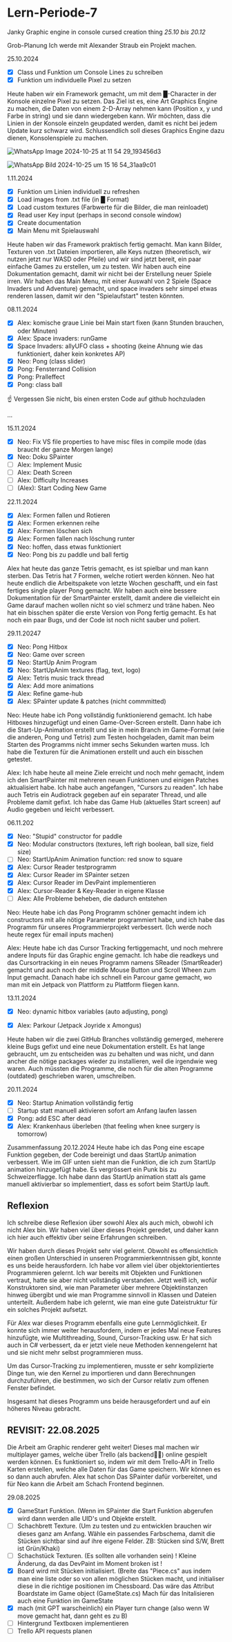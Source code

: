 # Lern-Periode-7
Janky Graphic engine in console cursed creation thing
*25.10 bis 20.12*

Grob-Planung
Ich werde mit Alexander Straub ein Projekt machen. 

25.10.2024
- [x] Class und Funktion um Console Lines zu schreiben 
- [x] Funktion um individuelle Pixel zu setzen

Heute haben wir ein Framework gemacht, um mit dem █-Character in der Konsole einzelne Pixel zu setzen. Das Ziel ist es, eine Art Graphics Engine zu machen, die Daten von einem 2-D-Array nehmen kann (Position x, y und Farbe in string) und sie dann wiedergeben kann. Wir möchten, dass die Linien in der Konsole einzeln geupdated werden, damit es nicht bei jedem Update kurz schwarz wird. Schlussendlich soll dieses Graphics Engine dazu dienen, Konsolenspiele zu machen.

![WhatsApp Image 2024-10-25 at 11 54 29_193456d3](https://github.com/user-attachments/assets/43b10365-5701-49b1-8741-d234af51c088)

![WhatsApp Bild 2024-10-25 um 15 16 54_31aa9c01](https://github.com/user-attachments/assets/37c5155d-e5b5-4095-9eb4-40d2001cfa32)




1.11.2024
- [x] Funktion um Linien individuell zu refreshen
- [X] Load images from .txt file (in █ Format)
- [X] Load custom textures (Farbwerte für die Bilder, die man reinloadet)
- [x] Read user Key input (perhaps in second console window)
- [x] Create documentation
- [x] Main Menu mit Spielauswahl

Heute haben wir das Framework praktisch fertig gemacht. Man kann Bilder, Texturen von .txt Dateien importieren, alle Keys nutzen (theoretisch, wir nutzen jetzt nur WASD oder Pfeile) und wir sind jetzt bereit, ein paar einfache Games zu erstellen, um zu testen. Wir haben auch eine Dokumentation gemacht, damit wir nicht bei der Erstellung neuer Spiele irren. Wir haben das Main Menu, mit einer Auswahl von 2 Spiele (Space Invaders und Adventure) gemacht, und space invaders sehr simpel etwas renderen lassen, damit wir den "Spielaufstart" testen könnten.

08.11.2024
- [X] Alex: komische graue Linie bei Main start fixen (kann Stunden brauchen, oder Minuten)
- [x] Alex: Space invaders: runGame
- [X] Space Invaders: allyUFO class + shooting (keine Ahnung wie das funktioniert, daher kein konkretes AP)
- [x] Neo: Pong (class slider)
- [x] Pong: Fensterrand Collision
- [x] Pong: Pralleffect
- [x] Pong: class ball

☝️ Vergessen Sie nicht, bis einen ersten Code auf github hochzuladen

...

15.11.2024
- [x] Neo: Fix VS file properties to have misc files in compile mode (das braucht der ganze Morgen lange)
- [x] Neo: Doku SPainter
- [ ] Alex: Implement Music
- [ ] Alex: Death Screen
- [ ] Alex: Difficulty Increases
- [ ] (Alex): Start Coding New Game

22.11.2024
- [x] Alex: Formen fallen und Rotieren
- [x] Alex: Formen erkennen reihe
- [x] Alex: Formen löschen sich
- [x] Alex: Formen fallen nach löschung runter
- [x] Neo: hoffen, dass etwas funktioniert
- [x] Neo: Pong bis zu paddle und ball fertig

Alex hat heute das ganze Tetris gemacht, es ist spielbar und man kann sterben. Das Tetris hat 7 Formen, welche rotiert werden können. 
Neo hat heute endlich die Arbeitspakete von letzte Wochen geschafft, und ein fast fertiges single player Pong gemacht. Wir haben auch eine bessere Dokumentation für der SmartPainter erstellt, damit andere die vielleicht ein Game darauf machen wollen nicht so viel schmerz und träne haben.
Neo hat ein bisschen später die erste Version von Pong fertig gemacht. Es hat noch ein paar Bugs, und der Code ist noch nicht sauber und poliert. 

29.11.20247
- [x] Neo: Pong Hitbox
- [x] Neo: Game over screen
- [x] Neo: StartUp Anim Program
- [x] Neo: StartUpAnim textures (flag, text, logo)
- [X] Alex: Tetris music track thread
- [x] Alex: Add more animations
- [x] Alex: Refine game-hub
- [x] Alex: SPainter update & patches (nicht commmitted)

Neo: Heute habe ich Pong vollständig funktionierend gemacht. Ich habe Hitboxes hinzugefügt und einen Game-Over-Screen erstellt. Dann habe ich die Start-Up-Animation erstellt und sie in mein Branch im Game-Format (wie die anderen, Pong und Tetris) zum Testen hochgeladen, damit man beim Starten des Programms nicht immer sechs Sekunden warten muss. Ich habe die Texturen für die Animationen erstellt und auch ein bisschen getestet.

Alex: Ich habe heute all meine Ziele erreicht und noch mehr gemacht, indem ich den SmartPainter mit mehreren neuen Funktionen und einigen Patches aktualisiert habe. Ich habe auch angefangen, "Cursors zu readen". Ich habe auch Tetris ein Audiotrack gegeben auf ein separater Thread, und alle Probleme damit gefixt. Ich habe das Game Hub (aktuelles Start screen) auf Audio gegeben und leicht verbessert.

06.11.202
- [x] Neo: "Stupid" constructor for paddle
- [x] Neo: Modular constructors (textures, left righ boolean, ball size, field size)
- [ ] Neo: StartUpAnim Animation function: red snow to square
- [X] Alex: Cursor Reader testprogramm
- [X] Alex: Cursor Reader im SPainter setzen
- [X] Alex: Cursor Reader im DevPaint implementieren
- [x] Alex: Cursor-Reader & Key-Reader in eigene Klasse
- [ ] Alex: Alle Probleme beheben, die dadurch entstehen

Neo: Heute habe ich das Pong Programm schöner gemacht indem ich constructors mit alle nötige Parameter programmiert habe, und ich habe das Programm für unseres Programmierprojekt verbessert. (Ich werde noch heute regex für email inputs machen)

Alex: Heute habe ich das Cursor Tracking fertiggemacht, und noch mehrere andere Inputs für das Graphic engine gemacht. Ich habe die readkeys und das Cursortracking in ein neues Programm namens SReader (SmartReader) gemacht und auch noch der middle Mouse Button und Scroll Wheen zum Input gemacht. Danach habe ich schnell ein Parcour game gemacht, wo man mit ein Jetpack von Plattform zu Plattform fliegen kann.

13.11.2024
- [x] Neo: dynamic hitbox variables (auto adjusting, pong)
- [x] Alex: Parkour (Jetpack Joyride x Amongus)


Heute haben wir die zwei GitHub Branches vollständig gemerged, meherere kleine Bugs gefixt und eine neue Dokumentation erstellt. Es hat lange gebraucht, um zu entscheiden was zu behalten und was nicht, und dann ancher die nötige packages wieder zu installieren, weil die irgendwie weg waren. Auch müssten die Programme, die noch für die alten Programme (outdated) geschrieben waren, umschreiben. 

20.11.2024
- [x] Neo: Startup Animation vollständig fertig
- [ ] Startup statt manuell aktivieren sofort am Anfang laufen lassen
- [x] Pong: add ESC after dead
- [x] Alex: Krankenhaus überleben (that feeling when knee surgery is tomorrow)

Zusammenfassung 20.12.2024
Heute habe ich das Pong eine escape Funktion gegeben, der Code bereinigt und daas StartUp animation verbessert. Wie im GIF unten sieht man die Funktion, die ich zum StartUp animation hinzugefügt habe. Es vergrössert ein Punk bis zu Schweizerflagge. Ich habe dann das StartUp animation statt als game manuell aktivierbar so implementiert, dass es sofort beim StartUp lauft.

## Reflexion
Ich schreibe diese Reflexion über sowohl Alex als auch mich, obwohl ich nicht Alex bin. Wir haben viel über dieses Projekt geredet, und daher kann ich hier auch effektiv über seine Erfahrungen schreiben.

Wir haben durch dieses Projekt sehr viel gelernt. Obwohl es offensichtlich einen großen Unterschied in unseren Programmierkenntnissen gibt, konnte es uns beide herausfordern. Ich habe vor allem viel über objektorientiertes Programmieren gelernt. Ich war bereits mit Objekten und Funktionen vertraut, hatte sie aber nicht vollständig verstanden. Jetzt weiß ich, wofür Konstruktoren sind, wie man Parameter über mehrere Objektinstanzen hinweg übergibt und wie man Programme sinnvoll in Klassen und Dateien unterteilt. Außerdem habe ich gelernt, wie man eine gute Dateistruktur für ein solches Projekt aufsetzt.

Für Alex war dieses Programm ebenfalls eine gute Lernmöglichkeit. Er konnte sich immer weiter herausfordern, indem er jedes Mal neue Features hinzufügte, wie Multithreading, Sound, Cursor-Tracking usw. Er hat sich auch in C# verbessert, da er jetzt viele neue Methoden kennengelernt hat und sie nicht mehr selbst programmieren muss.

Um das Cursor-Tracking zu implementieren, musste er sehr komplizierte Dinge tun, wie den Kernel zu importieren und dann Berechnungen durchzuführen, die bestimmen, wo sich der Cursor relativ zum offenen Fenster befindet.

Insgesamt hat dieses Programm uns beide herausgefordert und auf ein höheres Niveau gebracht.


## REVISIT: 22.08.2025
Die Arbeit am Graphic renderer geht weiter! Dieses mal machen wir multiplayer games, welche über Trello (als backend🥀🤡) online gespielt werden können. Es funktioniert so, indem wir mit dem Trello-API in Trello Karten erstellen, welche alle Daten für das Game speichern. Wir können es so dann auch abrufen. Alex hat schon Das SPainter dafür vorbereitet, und für Neo kann die Arbeit am Schach Frontend beginnen.

29.08.2025
- [x] GameStart Funktion. (Wenn im SPainter die Start Funktion abgerufen wird dann werden alle UID's und Objekte erstellt. 
- [ ] Schachbrett Texture. (Um zu testen und zu entwicklen brauchen wir dieses ganz am Anfang. Wähle ein passendes Farbschema, damit die Stücken sichtbar sind auf ihre eigene Felder. ZB: Stücken sind S/W, Brett ist Grün/Khaki)
- [ ] Schachstück Texturen. (Es sollten alle vorhanden sein)
! Kleine Änderung, da das DevPaint im Moment broken ist !
- [x] Board wird mit Stücken initialisiert. (Breite das "Piece.cs" aus indem man eine liste oder so von allen möglichen Stücken macht, und initialiser diese in die richtige positionen im Chessboard. Das wäre das Attribut Boardstate im Game object (GameState.cs) Mach für das Initalisieren auch eine Funktion im GameState
- [x] mach (mit GPT warscheinlich) ein Player turn change (also wenn W move gemacht hat, dann geht es zu B)
- [ ] Hintergrund Textboxen implementieren
- [ ] Trello API requests planen
